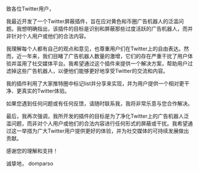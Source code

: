 致各位Twitter用户，

我最近开发了一个Twitter屏蔽插件，旨在应对黄色和币圈广告机器人的泛滥问题。我想明确指出，该插件的目标是识别和屏蔽那些过度活跃的广告机器人，而并非针对个人用户或他们的合法内容。

我理解每个人都有自己的观点和意见，也尊重用户们在Twitter上的自由表达。然而，近一年来，我们目睹了广告机器人数量的激增，它们的存在严重干扰了用户体验并滥用了社交媒体平台。我希望通过这个插件来提供一个解决方案，帮助用户过滤掉这些广告机器人，以便他们能够更好地享受Twitter的交流和内容。

我的插件利用了大家推特圈中标记list并分享来实现，并为用户提供一个相对更干净、更真实的Twitter体验。

如果您遇到任何问题或有任何反馈，请随时联系我，我将非常乐意与您合作解决。

最后，我再次强调，我所开发的插件的目标是为了净化Twitter上的广告机器人泛滥问题，而非对个人用户或他们的合法内容进行任何形式的屏蔽或干扰。我希望通过这一举措为广大Twitter用户提供更好的体验，并为社交媒体的可持续发展做出贡献。

感谢您的理解和支持！

诚挚地，
domparso